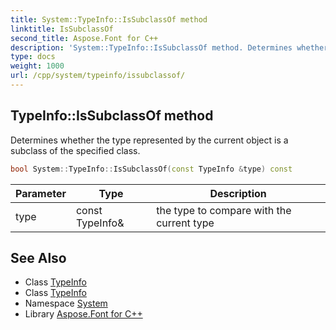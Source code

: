 ```yaml
---
title: System::TypeInfo::IsSubclassOf method
linktitle: IsSubclassOf
second_title: Aspose.Font for C++
description: 'System::TypeInfo::IsSubclassOf method. Determines whether the type represented by the current object is a subclass of the specified class in C++.'
type: docs
weight: 1000
url: /cpp/system/typeinfo/issubclassof/
---
```

## TypeInfo::IsSubclassOf method


Determines whether the type represented by the current object is a subclass of the specified class.

```cpp
bool System::TypeInfo::IsSubclassOf(const TypeInfo &type) const
```


| Parameter | Type | Description |
| --- | --- | --- |
| type | const TypeInfo\& | the type to compare with the current type |

## See Also

* Class [TypeInfo](../)
* Class [TypeInfo](../)
* Namespace [System](../../)
* Library [Aspose.Font for C++](../../../)

